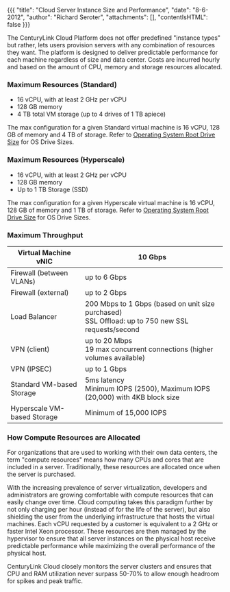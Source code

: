 {{{
  "title": "Cloud Server Instance Size and Performance",
  "date": "8-6-2012",
  "author": "Richard Seroter",
  "attachments": [],
  "contentIsHTML": false
}}}

The CenturyLink Cloud Platform does not offer predefined "instance types" but rather, lets users provision servers with any combination of resources they want. The platform is designed to deliver predictable performance for each machine regardless of size and data center. Costs are incurred hourly and based on the amount of CPU, memory and storage resources allocated.

### Maximum Resources (Standard)

* 16 vCPU, with at least 2 GHz per vCPU
* 128 GB memory
* 4 TB total VM storage (up to 4 drives of 1 TB apiece)

The max configuration for a given Standard virtual machine is 16 vCPU, 128 GB of memory and 4 TB of storage. Refer to [Operating System Root Drive Size]( ../Servers/operating-system-root-drive-size.md) for OS Drive Sizes.

### Maximum Resources (Hyperscale)

* 16 vCPU, with at least 2 GHz per vCPU
* 128 GB memory
* Up to 1 TB Storage (SSD)

The max configuration for a given Hyperscale virtual machine is 16 vCPU, 128 GB of memory and 1 TB of storage. Refer to [Operating System Root Drive Size]( ../Servers/operating-system-root-drive-size.md) for OS Drive Sizes.

### Maximum Throughput

Virtual Machine vNIC			  | 10 Gbps
----------------------------|-----------------
Firewall (between VLANs)  	| up to 6 Gbps
Firewall (external) 		  	| up to 2 Gbps
Load Balancer						   	| 200 Mbps to 1 Gbps (based on unit size purchased)<br>SSL Offload: up to 750 new SSL requests/second
VPN (client)							  | up to 20 Mbps<br>19 max concurrent connections (higher volumes available)
VPN (IPSEC)                 | up to 1 Gbps
Standard VM-based Storage   | 5ms latency<br>Minimum IOPS (2500), Maximum IOPS (20,000) with 4KB block size
Hyperscale VM-based Storage | Minimum of 15,000 IOPS

### How Compute Resources are Allocated

For organizations that are used to working with their own data centers, the term "compute resources" means how many CPUs and cores that are included in a server. Traditionally, these resources are allocated once when the server is purchased.

With the increasing prevalence of server virtualization, developers and administrators are growing comfortable with compute resources that can easily change over time. Cloud computing takes this paradigm further by not only charging per hour (instead of for the life of the server), but also shielding the user from the underlying infrastructure that hosts the virtual machines. Each vCPU requested by a customer is equivalent to a 2 GHz or faster Intel Xeon processor. These resources are then managed by the hypervisor to ensure that all server instances on the physical host receive predictable performance while maximizing the overall performance of the physical host.

CenturyLink Cloud closely monitors the server clusters and ensures that CPU and RAM utilization never surpass 50-70% to allow enough headroom for spikes and peak traffic.
